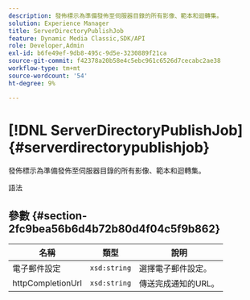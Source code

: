 ```yaml
---
description: 發佈標示為準備發佈至伺服器目錄的所有影像、範本和迴轉集。
solution: Experience Manager
title: ServerDirectoryPublishJob
feature: Dynamic Media Classic,SDK/API
role: Developer,Admin
exl-id: b6fe49ef-9db8-495c-9d5e-3230889f21ca
source-git-commit: f42378a20b58e4c5ebc961c6526d7cecabc2ae38
workflow-type: tm+mt
source-wordcount: '54'
ht-degree: 9%

---
```


# [!DNL ServerDirectoryPublishJob]{#serverdirectorypublishjob}

發佈標示為準備發佈至伺服器目錄的所有影像、範本和迴轉集。

語法

## 參數 {#section-2fc9bea56b6d4b72b80d4f04c5f9b862}

| 名稱 | 類型 | 說明 |
|---|---|---|
| 電子郵件設定 | `xsd:string` | 選擇電子郵件設定。 |
| httpCompletionUrl | `xsd:string` | 傳送完成通知的URL。 |

